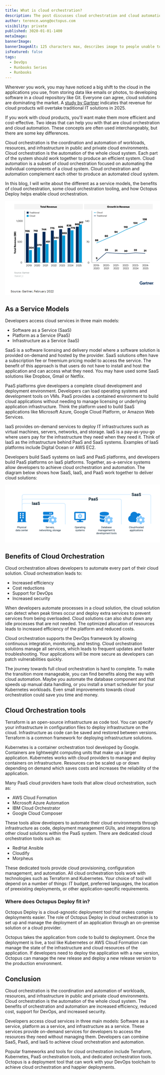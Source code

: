 ```yaml
---
title: What is cloud orchestration?
description: The post discusses cloud orchestration and cloud automation, as a service models, the benefits of cloud orchestration, some cloud orchestration tooling and how Octopus fits into cloud orchestration.
author: terence.wong@octopus.com
visibility: private
published: 3020-01-01-1400
metaImage:
bannerImage:
bannerImageAlt: 125 characters max, describes image to people unable to see it.
isFeatured: false
tags:
  - DevOps
  - Runbooks Series
  - Runbooks
---
```


Wherever you work, you may have noticed a big shift to the cloud in the applications you use, from storing data like emails or photos, to developing software in a cloud repository like Git. Everyone can agree, cloud solutions are dominating the market. A [study by Gartner](https://www.gartner.com/en/newsroom/press-releases/2022-02-09-gartner-says-more-than-half-of-enterprise-it-spending) indicates that revenue for cloud products will overtake traditional IT solutions in 2025. 

If you work with cloud products, you'll want make them more efficient and cost-effective. Two ideas that can help you with that are cloud orchestration and cloud automation. These concepts are often used interchangeably, but there are some key differences. 

Cloud orchestration is the coordination and automation of workloads, resources, and infrastructure in public and private cloud environments. Cloud orchestration is the automation of the whole cloud system. Each part of the system should work together to produce an efficient system. Cloud automation is a subset of cloud orchestration focused on automating the individual components of a cloud system. Cloud orchestration and automation complement each other to produce an automated cloud system.

In this blog, I will write about the different as a service models, the benefits of cloud orchestration, some cloud orchestration tooling, and how Octopus Deploy helps enable cloud orchestration.

![Gartner Cloud Adoption](gartner-cloud-adoption.png "width=500")

## As a Service Models

Developers access cloud services in three main models:

- Software as a Service (SaaS)
- Platform as a Service (PaaS)
- Infrastructure as a Service (IaaS)

SaaS is a software licensing and delivery model where a software solution is provided on-demand and hosted by the provider. SaaS solutions often have a subscription fee or freemium pricing model to access the service. The benefit of this approach is that users do not have to install and host the application and can access what they need. You may have used some SaaS solutions like Dropbox, Gmail or Netflix. 

PaaS platforms give developers a complete cloud development and deployment environment. Developers can load operating systems and development tools on VMs. PaaS provides a contained environment to build cloud applications without needing to manage licensing or underlying application infrastructure. Think the platform used to build SaaS applications like Microsoft Azure, Google Cloud Platform, or Amazon Web Services.

IaaS provides on-demand services to deploy IT infrastructures such as virtual machines, servers, networks, and storage. IaaS is a pay-as-you-go where users pay for the infrastructure they need when they need it. Think of IaaS as the infrastructure behind PaaS and SaaS systems. Examples of IaaS platforms include Digital Ocean or AWS EC2. 

Developers build SaaS systems on IaaS and PaaS platforms, and developers build PaaS platforms on IaaS platforms. Together,  as-a-service systems allow developers to achieve cloud orchestration and automation. The diagram below shows how SaaS, IaaS, and PaaS work together to deliver cloud solutions:

![As a service models](as-a-service.png "width=500")

## Benefits of Cloud Orchestration

Cloud orchestration allows developers to automate every part of their cloud solution. Cloud orchestration leads to:

- Increased efficiency
- Cost reductions
- Support for DevOps
- Increased security

When developers automate processes in a cloud solution, the cloud solution can detect when peak times occur and deploy extra services to prevent services from being overloaded. Cloud solutions can also shut down any idle processes that are not needed. The optimized allocation of resources leads to increased efficiency of the platform and reduced costs. 

Cloud orchestration supports the DevOps framework by allowing continuous integration, monitoring, and testing. Cloud orchestration solutions manage all services, which leads to frequent updates and faster troubleshooting. Your applications will be more secure as developers can patch vulnerabilities quickly.

The journey towards full cloud orchestration is hard to complete. To make the transition more manageable, you can find benefits along the way with cloud automation. Maybe you automate the database component and that speeds up manual data handling, or you install a smart scheduler for your Kubernetes workloads. Even small improvements towards cloud orchestration could save you time and money.

## Cloud Orchestration tools

Terraform is an open-source infrastructure as code tool. You can specify your infrastructure in configuration files to deploy infrastructure on the cloud. Infrastructure as code can be saved and restored between versions. Terraform is a common framework for deploying infrastructure solutions. 

Kubernetes is a container orchestration tool developed by Google. Containers are lightweight computing units that make up a larger application. Kubernetes works with cloud providers to manage and deploy containers on infrastructure. Resources can be scaled up or down depending on demand which saves costs and increases the reliability of the application.

Many PaaS cloud providers have tools that allow cloud orchestration, such as:

- AWS Cloud Formation
- Microsoft Azure Automation
- IBM Cloud Orchestrator
- Google Cloud Composer

These tools allow developers to automate their cloud environments through infrastructure as code, deployment management GUIs, and integrations to other cloud solutions within the PaaS system. There are dedicated cloud orchestration tools such as:

- RedHat Ansible
- Cloudify
- Morpheus

These dedicated tools provide cloud provisioning, configuration management, and automation. All cloud orchestration tools work with technologies such as Terraform and Kubernetes. Your choice of tool will depend on a number of things: IT budget, preferred languages, the location of preexisting deployments, or other application-specific requirements.

### Where does Octopus Deploy fit in?

Octopus Deploy is a cloud-agnostic deployment tool that makes complex deployments easier. The role of Octopus Deploy in cloud orchestration is to set up and manage the deployment of an application through an on-premise solution or a cloud provider. 

Octopus takes the application from code to build to deployment. Once the deployment is live, a tool like Kubernetes or AWS Cloud Formation can manage the state of the infrastructure and cloud resources of the application. If developers need to deploy the application with a new version, Octopus can manage the new release and deploy a new release version to the production environment.

## Conclusion

Cloud orchestration is the coordination and automation of workloads, resources, and infrastructure in public and private cloud environments. Cloud orchestration is the automation of the whole cloud system. The benefits of orchestration and automation are increased efficiency, reduced cost, support for DevOps, and increased security. 

Developers access cloud services in three main models: Software as a service, platform as a service, and infrastructure as a service. These services provide on-demand services for developers to access the resources they need without managing them. Developers can combine SaaS, PaaS, and IaaS to achieve cloud orchestration and automation. 

Popular frameworks and tools for cloud orchestration include Terraform, Kubernetes, PaaS orchestration tools, and dedicated orchestration tools. Octopus is a deployment tool that can work with your DevOps toolchain to achieve cloud orchestration and happier deployments.
